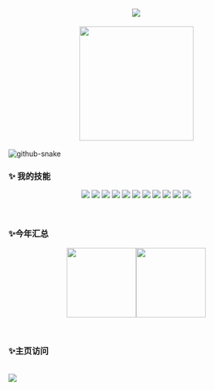 <!-- 动态字 -->
<h1 align="center"> <img src="https://readme-typing-svg.herokuapp.com/?lines=留下来一起生活。&center=true&size=30"> </h1>
<div align="center">
  <!-- knock code pictures 敲代码的图片 -->
  <picture>
    <source media="(prefers-color-scheme: dark)" srcset="https://cdn.jsdelivr.net/gh/sun0225SUN/sun0225SUN/assets/images/coding.gif" />
    <source media="(prefers-color-scheme: light)" srcset="https://cdn.jsdelivr.net/gh/sun0225SUN/sun0225SUN/assets/images/developer.svg" height="225px" />
    <img src="https://cdn.jsdelivr.net/gh/sun0225SUN/sun0225SUN/assets/images/coding.gif" />
  </picture>
  </div>
<br/>
    <!-- Snake Code Contribution Map 贪吃蛇代码贡献图 -->
  <picture>
    <source media="(prefers-color-scheme: dark)" srcset="https://cdn.jsdelivr.net/gh/sun0225SUN/sun0225SUN/profile-snake-contrib/github-contribution-grid-snake-dark.svg" />
    <source media="(prefers-color-scheme: light)" srcset="https://cdn.jsdelivr.net/gh/sun0225SUN/sun0225SUN/profile-snake-contrib/github-contribution-grid-snake.svg" />
    <img alt="github-snake" src="https://cdn.jsdelivr.net/gh/sun0225SUN/sun0225SUN/profile-snake-contrib/github-contribution-grid-snake-dark.svg" />
  </picture>
<br/>

<!-- run 图片 
<div  align="center" style="display: flex; justify-content: center; align="center"; height: 100vh;">
  <img src="https://cdn.jsdelivr.net/gh/sun0225SUN/sun0225SUN/assets/images/man_run.png" alt="Running Man" width="150" height="150">
</div>-->

### ✨ 我的技能   

<div align="center">
   
![](https://img.shields.io/badge/-Java-4C7491?style=flat-square&logo=java&logoColor=fff)
![](https://img.shields.io/badge/-Spring-5FB832?style=flat-square&logo=Spring&logoColor=fff)
![](https://img.shields.io/badge/-Python-3e74a2?style=flat-square&logo=Python&logoColor=fff)
![](https://img.shields.io/badge/-Node.js-339933?style=flat-square&logo=Node.js&logoColor=fff)
![](https://img.shields.io/badge/-Vue-4fc08d?style=flat-square&logo=Vue.js&logoColor=fff)
![](https://img.shields.io/badge/-React-2d98ce?style=flat-square&logo=React&logoColor=fff)
![](https://img.shields.io/badge/-Docker-2496ED?style=flat-square&logo=Docker&logoColor=fff)
![](https://img.shields.io/badge/-Linux-000000?style=flat-square&logo=Linux&logoColor=fff)
![](https://img.shields.io/badge/-MySQL-4479A1?style=flat-square&logo=MySQL&logoColor=fff)
![](https://img.shields.io/badge/-Redis-DC382D?style=flat-square&logo=Redis&logoColor=fff)
![](https://img.shields.io/badge/-Git-E84E31?style=flat-square&logo=Git&logoColor=fff)



</div>

<br/>

### ✨今年汇总 

<div align="center">

<img align="" height="137px" src="https://github-readme-stats.vercel.app/api?username=xiangxiang62&hide_title=true&hide_border=true&show_icons=true&include_all_commits=true&line_height=21&bg_color=0,EC6C6C,FFD479,FFFC79,73FA79&theme=graywhite&locale=cn" /><img align="" height="137px" src="https://github-readme-stats.vercel.app/api/top-langs/?username=xiangxiang62&hide_title=true&hide_border=true&layout=compact&bg_color=0,73FA79,73FDFF,D783FF&theme=graywhite&locale=cn" />
</div>




<!--
<p align="center">
   Star 数 
  <a href="https://github.com/anuraghazra/github-readme-stats">
    <img src="https://github-readme-stats.vercel.app/api?username=xiangxiang62" alt="xiangxiang62's GitHub stats">
  </a>
</p>
-->


<br/>





### ✨主页访问 

<p align="center">
  <!-- 举牌访问 -->
 <!-- <img src="https://count.getloli.com/get/@:xiangxiang62?theme=gelbooru-h" alt="举牌访问"> -->
</p>


<br/>
<!-- just img 图片 -->
<img src="https://cdn.jsdelivr.net/gh/sun0225SUN/sun0225SUN/assets/images/icon.png" />


